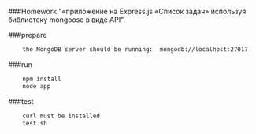 ###Homework "«приложение на Express.js «Список задач» используя библиотеку mongoose в виде API".

###prepare
```bash
    the MongoDB server should be running:  mongodb://localhost:27017
```

###run
```bash
    npm install
    node app
```

###test
```bash
    curl must be installed
    test.sh
```


